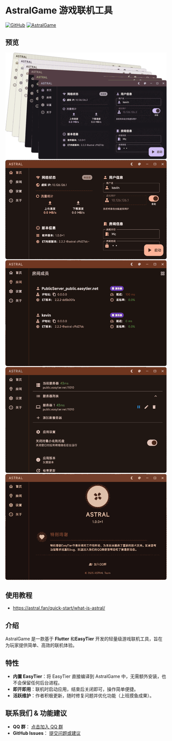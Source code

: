 # AstralGame 游戏联机工具

[![GitHub](https://img.shields.io/badge/GitHub-AstralET-blue)](https://github.com/ldoubil/astral)
[![AstralGame](https://img.shields.io/badge/wiki-AstralGame-blue)]([https://github.com/ldoubil/astral](https://astral.fan/))

## 预览
![manage-step1](/assets/AstralET1.png)
![manage-step1](/assets/AstralET2.png)
![manage-step1](/assets/AstralET3.png)
![manage-step1](/assets/AstralET4.png)
![manage-step1](/assets/AstralET5.png)

## 使用教程
- https://astral.fan/quick-start/what-is-astral/
   

## 介绍

AstralGame 是一款基于 ​**Flutter** 和 ​**EasyTier** 开发的轻量级游戏联机工具，旨在为玩家提供简单、高效的联机体验。

## 特性

- ​**内置 EasyTier**：将 EasyTier 直接编译到 AstralGame 中，无需额外安装，也不会保留任何后台进程。  
- ​**即开即用**：联机时启动应用，结束后关闭即可，操作简单便捷。  
- ​**活跃维护**：作者积极更新，随时修复问题并优化功能（上班摸鱼成果）。

## 联系我们 & 功能建议

- ​**QQ 群**： [点击加入 QQ 群](https://qm.qq.com/q/r4VsExDDt6)  
- ​**GitHub Issues**： [提交问题或建议](https://github.com/ldoubil/astral/issues)  
